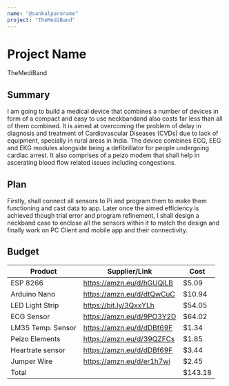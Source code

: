 ```yaml
---
name: "@sankalparorame"
project: "TheMediBand"
---
```


# Project Name
TheMediBand

## Summary
I am going to build a medical device that combines a number of devices in form of a compact and easy to use neckbandand also costs far less than all of them combined. It is aimed at overcoming the problem of delay in diagnosis and treatment of Cardiovascular Diseases (CVDs) due to lack of equipment, specially in rural areas in India. The device combines ECG, EEG and EKG modules alongside being a defibrillator for people undergoing cardiac arrest. It also comprises of a peizo modem that shall help in ascerating blood flow related issues including congestions.

## Plan
Firstly, shall connect all sensors to Pi and program them to make them functioning and cast data to app. Later once the aimed efficiency is achieved though trial error and program refinement, I shall design a neckband case to enclose all the sensors within it to match the design and finally work on PC Client and mobile app and their connectivity.

## Budget


| Product          | Supplier/Link                         | Cost   |
| ---------------  | ------------------------------------- | ------ |
| ESP 8266         | https://amzn.eu/d/hGUQiLB             | $5.09  |
| Arduino Nano     | https://amzn.eu/d/dtQwCuC             | $10.94 |
| LED Light Strip  | https://bit.ly/3QxxYLh                | $54.05 |
| ECG Sensor       | https://amzn.eu/d/9PO3Y2D             | $64.02 |
| LM35 Temp. Sensor| https://amzn.eu/d/dDBf69F             | $1.34  |
| Peizo Elements   | https://amzn.eu/d/39QZFCs             | $1.85  |
| Heartrate sensor | https://amzn.eu/d/dDBf69F             | $3.44  |
| Jumper Wire      | https://amzn.eu/d/er1h7wi             | $2.45  |
| Total            |                                       | $143.18|
